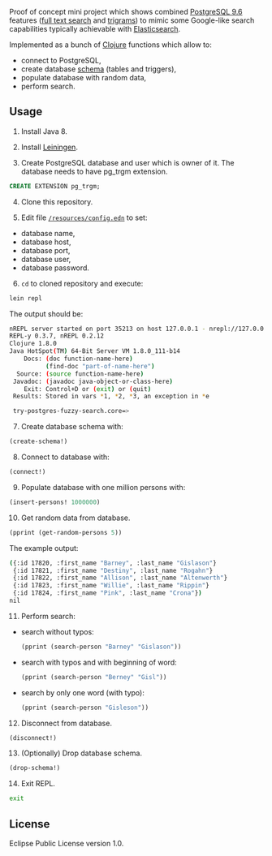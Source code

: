 Proof of concept mini project which shows combined [PostgreSQL 9.6](https://www.postgresql.org) features ([full text search](https://www.postgresql.org/docs/9.6/static/textsearch.html) and [trigrams](https://www.postgresql.org/docs/9.6/static/pgtrgm.html)) to mimic some Google-like search capabilities typically achievable with [Elasticsearch](https://www.elastic.co/products/elasticsearch).

Implemented as a bunch of [Clojure](https://clojure.org/) functions which allow to:
- connect to PostgreSQL,
- create database [schema](resources/migrations/20161229122220-init.down.sql) (tables and triggers),
- populate database with random data,
- perform search.

## Usage

1. Install Java 8.

2. Install [Leiningen](http://leiningen.org/#install).

3. Create PostgreSQL database and user which is owner of it. The database needs to have pg_trgm extension.

  ```sql
  CREATE EXTENSION pg_trgm;
  ```

4. Clone this repository.

5. Edit file [`/resources/config.edn`](/resources/config.edn) to set:
  - database name,
  - database host,
  - database port,
  - database user,
  - database password.


6. `cd` to cloned repository and execute:

  ```sh
  lein repl
  ```

  The output should be:

  ```sh
  nREPL server started on port 35213 on host 127.0.0.1 - nrepl://127.0.0.1:35213
  REPL-y 0.3.7, nREPL 0.2.12
  Clojure 1.8.0
  Java HotSpot(TM) 64-Bit Server VM 1.8.0_111-b14
      Docs: (doc function-name-here)
            (find-doc "part-of-name-here")
    Source: (source function-name-here)
   Javadoc: (javadoc java-object-or-class-here)
      Exit: Control+D or (exit) or (quit)
   Results: Stored in vars *1, *2, *3, an exception in *e

   try-postgres-fuzzy-search.core=>
   ```

7. Create database schema with:

  ```clojure
  (create-schema!)
  ```

8. Connect to database with:

  ```clojure
  (connect!)
  ```

9. Populate database with one million persons with:

  ```clojure
  (insert-persons! 1000000)
  ```
10. Get random data from database.

  ```clojure
  (pprint (get-random-persons 5))
  ```

  The example output:

  ```sh
  ({:id 17820, :first_name "Barney", :last_name "Gislason"}
   {:id 17821, :first_name "Destiny", :last_name "Rogahn"}
   {:id 17822, :first_name "Allison", :last_name "Altenwerth"}
   {:id 17823, :first_name "Willie", :last_name "Rippin"}
   {:id 17824, :first_name "Pink", :last_name "Crona"})
  nil
  ```

11. Perform search:

  - search without typos:

      ```clojure
      (pprint (search-person "Barney" "Gislason"))
      ```

  - search with typos and with beginning of word:

      ```clojure
      (pprint (search-person "Berney" "Gisl"))
      ```
  - search by only one word (with typo):

      ```clojure
      (pprint (search-person "Gisleson"))
      ```
12. Disconnect from database.

  ```clojure
  (disconnect!)
  ```

13. (Optionally) Drop database schema.

  ```clojure
  (drop-schema!)
  ```

14. Exit REPL.

  ```sh
  exit
  ```

## License

Eclipse Public License version 1.0.

